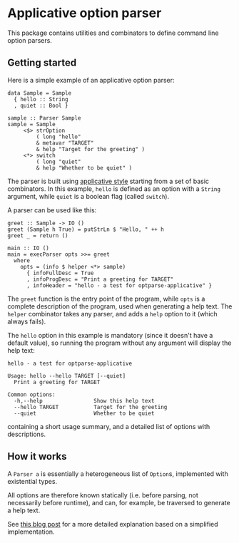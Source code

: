 # Applicative option parser

This package contains utilities and combinators to define command line option
parsers.

## Getting started

Here is a simple example of an applicative option parser:

    data Sample = Sample
      { hello :: String
      , quiet :: Bool }

    sample :: Parser Sample
    sample = Sample
         <$> strOption
             ( long "hello"
             & metavar "TARGET"
             & help "Target for the greeting" )
         <*> switch
             ( long "quiet"
             & help "Whether to be quiet" )

The parser is built using [applicative style][applicative] starting from a set
of basic combinators. In this example, `hello` is defined as an option with a
`String` argument, while `quiet` is a boolean flag (called `switch`).

A parser can be used like this:

    greet :: Sample -> IO ()
    greet (Sample h True) = putStrLn $ "Hello, " ++ h
    greet _ = return ()

    main :: IO ()
    main = execParser opts >>= greet
      where
        opts = (info $ helper <*> sample)
          { infoFullDesc = True
          , infoProgDesc = "Print a greeting for TARGET"
          , infoHeader = "hello - a test for optparse-applicative" }

The `greet` function is the entry point of the program, while `opts` is a
complete description of the program, used when generating a help text. The
`helper` combinator takes any parser, and adds a `help` option to it (which
always fails).

The `hello` option in this example is mandatory (since it doesn't have a
default value), so running the program without any argument will display the
help text:

    hello - a test for optparse-applicative

    Usage: hello --hello TARGET [--quiet]
      Print a greeting for TARGET

    Common options:
      -h,--help                Show this help text
      --hello TARGET           Target for the greeting
      --quiet                  Whether to be quiet

containing a short usage summary, and a detailed list of options with
descriptions.

 [applicative]: http://www.soi.city.ac.uk/~ross/papers/Applicative.html

## How it works

A `Parser a` is essentially a heterogeneous list of `Option`s, implemented with
existential types.

All options are therefore known statically (i.e. before parsing, not
necessarily before runtime), and can, for example, be traversed to generate a
help text.

See [this blog post][blog] for a more detailed explanation based on a
simplified implementation.

 [blog]: http://www.soi.city.ac.uk/~ross/papers/Applicative.html
